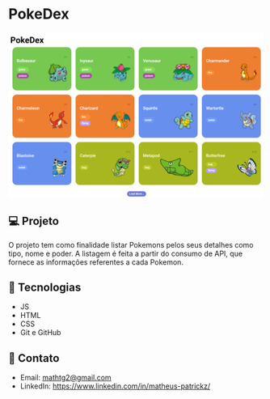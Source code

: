 # PokeDex

![preview](./.github/preview.png)

## 💻 Projeto

O projeto tem como finalidade listar Pokemons pelos seus detalhes como tipo, nome e poder. A listagem é feita a partir do consumo de API, que fornece as informações referentes a cada Pokemon.

## 🚀 Tecnologias

- JS
- HTML
- CSS
- Git e GitHub

## 📧 Contato

- Email: mathtg2@gmail.com
- LinkedIn: https://www.linkedin.com/in/matheus-patrickz/
